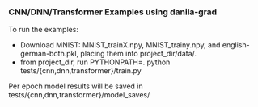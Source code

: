 
### CNN/DNN/Transformer Examples using danila-grad

To run the examples:
- Download MNIST: MNIST_trainX.npy, MNIST_trainy.npy, and english-german-both.pkl, placing them into project_dir/data/.
- from project_dir, run PYTHONPATH=. python tests/{cnn,dnn,transformer}/train.py

Per epoch model results will be saved in tests/{cnn,dnn,transformer}/model_saves/


